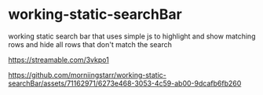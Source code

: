 # working-static-searchBar
working static search bar that uses simple js to highlight and show matching <tr> rows and hide all <tr> rows that don't match the search 

https://streamable.com/3vkpo1



https://github.com/morniingstarr/working-static-searchBar/assets/71162971/6273e468-3053-4c59-ab00-9dcafb6fb260

